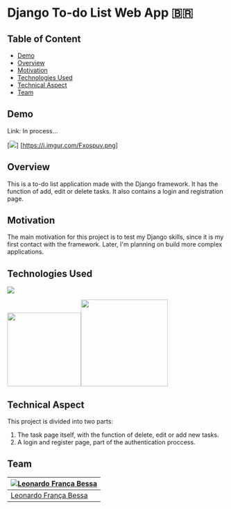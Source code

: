 # Django To-do List Web App :brazil: 

## Table of Content
  * [Demo](#demo)
  * [Overview](#overview)
  * [Motivation](#motivation)
  * [Technologies Used](#technologies-used)
  * [Technical Aspect](#technical-aspect)
  * [Team](#team)

## Demo
Link: In process...

[![](https://imgur.com/3mfNfJF.png)] [https://i.imgur.com/Fxospuv.png]

## Overview
This is a to-do list application made with the Django framework. It has the function of add, edit or delete tasks. It also contains a login and registration page.

## Motivation
The main motivation for this project is to test my Django skills, since it is my first contact with the framework. Later, I'm planning on build more complex applications.
## Technologies Used

![](https://forthebadge.com/images/badges/made-with-python.svg)

[<img target="_blank" src="https://cdn.iconscout.com/icon/free/png-512/django-2-282855.png" width=170>](https://www.djangoproject.com/)[<img target="_blank" src="https://cdn.iconscout.com/icon/free/png-512/heroku-5-569467.png" width=200>](https://dashboard.heroku.com/apps) 


## Technical Aspect
This project is divided into two parts:
1. The task page itself, with the function of delete, edit or add new tasks.
2. A login and register page, part of the authentication proccess.



## Team
[![Leonardo França Bessa](https://avatars2.githubusercontent.com/u/22757584?s=460&u=34b2e3fde44b13d47ce00e372cf66db078a8e300&v=4)](https://www.linkedin.com/in/leonardo-fran%C3%A7a-2246641a3/) |
-|
[Leonardo França Bessa](https://www.linkedin.com/in/leonardo-fran%C3%A7a-2246641a3/) |)
